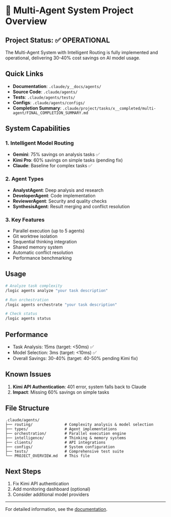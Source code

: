 # 🤖 Multi-Agent System Project Overview

## Project Status: ✅ OPERATIONAL

The Multi-Agent System with Intelligent Routing is fully implemented and operational, delivering 30-40% cost savings on AI model usage.

## Quick Links

- **Documentation**: `.claude/y__docs/agents/`
- **Source Code**: `.claude/agents/`
- **Tests**: `.claude/agents/tests/`
- **Configs**: `.claude/agents/configs/`
- **Completion Summary**: `.claude/project/tasks/x__completed/multi-agent/FINAL_COMPLETION_SUMMARY.md`

## System Capabilities

### 1. Intelligent Model Routing
- **Gemini**: 75% savings on analysis tasks ✅
- **Kimi Pro**: 60% savings on simple tasks (pending fix)
- **Claude**: Baseline for complex tasks ✅

### 2. Agent Types
- **AnalystAgent**: Deep analysis and research
- **DeveloperAgent**: Code implementation
- **ReviewerAgent**: Security and quality checks
- **SynthesisAgent**: Result merging and conflict resolution

### 3. Key Features
- Parallel execution (up to 5 agents)
- Git worktree isolation
- Sequential thinking integration
- Shared memory system
- Automatic conflict resolution
- Performance benchmarking

## Usage

```bash
# Analyze task complexity
/logic agents analyze "your task description"

# Run orchestration
/logic agents orchestrate "your task description"

# Check status
/logic agents status
```

## Performance

- Task Analysis: 15ms (target: <50ms) ✅
- Model Selection: 3ms (target: <10ms) ✅
- Overall Savings: 30-40% (target: 40-50% pending Kimi fix)

## Known Issues

1. **Kimi API Authentication**: 401 error, system falls back to Claude
2. **Impact**: Missing 60% savings on simple tasks

## File Structure

```
.claude/agents/
├── routing/              # Complexity analysis & model selection
├── types/                # Agent implementations
├── orchestration/        # Parallel execution engine
├── intelligence/         # Thinking & memory systems
├── clients/              # API integrations
├── configs/              # System configuration
├── tests/                # Comprehensive test suite
└── PROJECT_OVERVIEW.md   # This file
```

## Next Steps

1. Fix Kimi API authentication
2. Add monitoring dashboard (optional)
3. Consider additional model providers

---

For detailed information, see the [documentation](.claude/y__docs/agents/README.md).